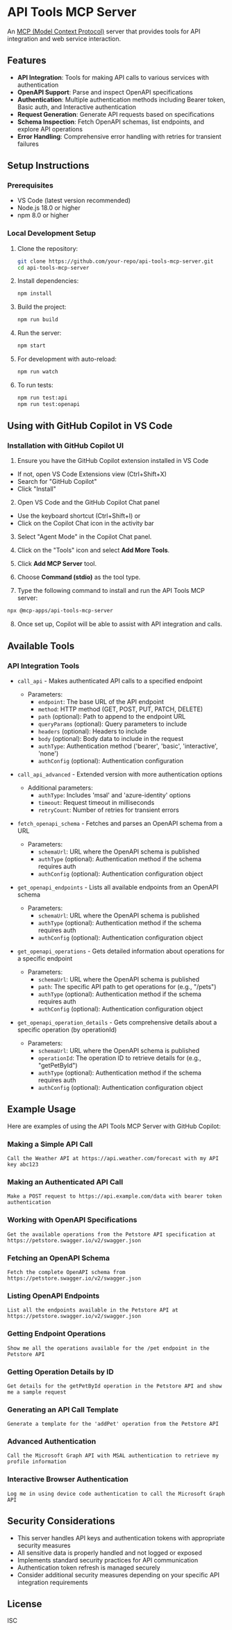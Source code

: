 # API Tools MCP Server

An [MCP (Model Context Protocol)](https://modelcontextprotocol.io/) server that provides tools for API integration and web service interaction.

## Features

- **API Integration**: Tools for making API calls to various services with authentication
- **OpenAPI Support**: Parse and inspect OpenAPI specifications
- **Authentication**: Multiple authentication methods including Bearer token, Basic auth, and Interactive authentication
- **Request Generation**: Generate API requests based on specifications
- **Schema Inspection**: Fetch OpenAPI schemas, list endpoints, and explore API operations
- **Error Handling**: Comprehensive error handling with retries for transient failures

## Setup Instructions

### Prerequisites

- VS Code (latest version recommended)
- Node.js 18.0 or higher
- npm 8.0 or higher

### Local Development Setup

1. Clone the repository:

   ```bash
   git clone https://github.com/your-repo/api-tools-mcp-server.git
   cd api-tools-mcp-server
   ```

2. Install dependencies:

   ```bash
   npm install
   ```

3. Build the project:

   ```bash
   npm run build
   ```

4. Run the server:

   ```bash
   npm start
   ```

5. For development with auto-reload:

   ```bash
   npm run watch
   ```

6. To run tests:

   ```bash
   npm run test:api
   npm run test:openapi
   ```

## Using with GitHub Copilot in VS Code

### Installation with GitHub Copilot UI

1. Ensure you have the GitHub Copilot extension installed in VS Code

- If not, open VS Code Extensions view (Ctrl+Shift+X)
- Search for "GitHub Copilot"
- Click "Install"

2. Open VS Code and the GitHub Copilot Chat panel

- Use the keyboard shortcut (Ctrl+Shift+I) or
- Click on the Copilot Chat icon in the activity bar

3. Select "Agent Mode" in the Copilot Chat panel.

4. Click on the "Tools" icon and select **Add More Tools**.

5. Click **Add MCP Server** tool.

6. Choose **Command (stdio)** as the tool type.

7. Type the following command to install and run the API Tools MCP server:

  ```bash
  npx @mcp-apps/api-tools-mcp-server
  ```

8. Once set up, Copilot will be able to assist with API integration and calls.

## Available Tools

### API Integration Tools

- `call_api` - Makes authenticated API calls to a specified endpoint
  - Parameters:
    - `endpoint`: The base URL of the API endpoint
    - `method`: HTTP method (GET, POST, PUT, PATCH, DELETE)
    - `path` (optional): Path to append to the endpoint URL
    - `queryParams` (optional): Query parameters to include
    - `headers` (optional): Headers to include
    - `body` (optional): Body data to include in the request
    - `authType`: Authentication method ('bearer', 'basic', 'interactive', 'none')
    - `authConfig` (optional): Authentication configuration

- `call_api_advanced` - Extended version with more authentication options
  - Additional parameters:
    - `authType`: Includes 'msal' and 'azure-identity' options
    - `timeout`: Request timeout in milliseconds
    - `retryCount`: Number of retries for transient errors

- `fetch_openapi_schema` - Fetches and parses an OpenAPI schema from a URL
  - Parameters:
    - `schemaUrl`: URL where the OpenAPI schema is published
    - `authType` (optional): Authentication method if the schema requires auth
    - `authConfig` (optional): Authentication configuration object

- `get_openapi_endpoints` - Lists all available endpoints from an OpenAPI schema
  - Parameters:
    - `schemaUrl`: URL where the OpenAPI schema is published
    - `authType` (optional): Authentication method if the schema requires auth
    - `authConfig` (optional): Authentication configuration object

- `get_openapi_operations` - Gets detailed information about operations for a specific endpoint
  - Parameters:
    - `schemaUrl`: URL where the OpenAPI schema is published
    - `path`: The specific API path to get operations for (e.g., "/pets")
    - `authType` (optional): Authentication method if the schema requires auth
    - `authConfig` (optional): Authentication configuration object

- `get_openapi_operation_details` - Gets comprehensive details about a specific operation (by operationId)
  - Parameters:
    - `schemaUrl`: URL where the OpenAPI schema is published
    - `operationId`: The operation ID to retrieve details for (e.g., "getPetById")
    - `authType` (optional): Authentication method if the schema requires auth
    - `authConfig` (optional): Authentication configuration object

## Example Usage

Here are examples of using the API Tools MCP Server with GitHub Copilot:

### Making a Simple API Call

```
Call the Weather API at https://api.weather.com/forecast with my API key abc123
```

### Making an Authenticated API Call

```
Make a POST request to https://api.example.com/data with bearer token authentication
```

### Working with OpenAPI Specifications

```text
Get the available operations from the Petstore API specification at https://petstore.swagger.io/v2/swagger.json
```

### Fetching an OpenAPI Schema

```text
Fetch the complete OpenAPI schema from https://petstore.swagger.io/v2/swagger.json
```

### Listing OpenAPI Endpoints

```text
List all the endpoints available in the Petstore API at https://petstore.swagger.io/v2/swagger.json
```

### Getting Endpoint Operations

```text
Show me all the operations available for the /pet endpoint in the Petstore API
```

### Getting Operation Details by ID

```text
Get details for the getPetById operation in the Petstore API and show me a sample request
```

### Generating an API Call Template

```text
Generate a template for the 'addPet' operation from the Petstore API
```

### Advanced Authentication

```
Call the Microsoft Graph API with MSAL authentication to retrieve my profile information
```

### Interactive Browser Authentication

```
Log me in using device code authentication to call the Microsoft Graph API
```

## Security Considerations

- This server handles API keys and authentication tokens with appropriate security measures
- All sensitive data is properly handled and not logged or exposed
- Implements standard security practices for API communication
- Authentication token refresh is managed securely
- Consider additional security measures depending on your specific API integration requirements

## License

ISC
